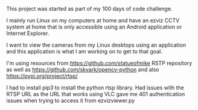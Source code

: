 This project was started as part of my 100 days of code challenge.

I mainly run Linux on my computers at home and have an ezviz CCTV
 system at home that is only accessible using an Android application
 or Internet Explorer. 
 
I want to view the cameras from my Linux desktops using an application
 and this application is what I am working on to get to that goal.
 
I'm using resources from https://github.com/statueofmike RSTP repository
 as well as https://github.com/skvark/opencv-python and also https://pypi.org/project/rtsp/
 
 
I had to install pip3 to install the python rtsp library.
Had issues with the RTSP URL as the URL that works using VLC gave me 401 authentication issues
 when trying to access it from ezvizviewer.py
 
 